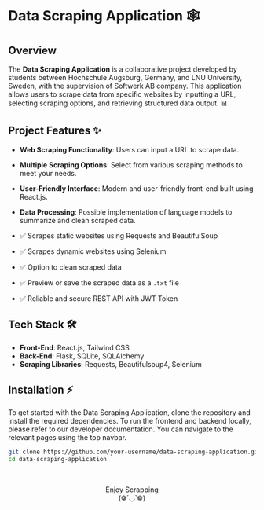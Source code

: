 # Data Scraping Application 🕸️

## Overview

The **Data Scraping Application** is a collaborative project developed by students between Hochschule Augsburg, Germany, and LNU University, Sweden, with the supervision of Softwerk AB company. This application allows users to scrape data from specific websites by inputting a URL, selecting scraping options, and retrieving structured data output. 📊

## Project Features ✨

- **Web Scraping Functionality**: Users can input a URL to scrape data.
- **Multiple Scraping Options**: Select from various scraping methods to meet your needs.
- **User-Friendly Interface**: Modern and user-friendly front-end built using React.js.
- **Data Processing**: Possible implementation of language models to summarize and clean scraped data.

- ✅ Scrapes static websites using Requests and BeautifulSoup
- ✅ Scrapes dynamic websites using Selenium
- ✅ Option to clean scraped data
- ✅ Preview or save the scraped data as a `.txt` file
- ✅ Reliable and secure REST API with JWT Token

## Tech Stack 🛠️

- **Front-End**: React.js, Tailwind CSS
- **Back-End**: Flask, SQLite, SQLAlchemy
- **Scraping Libraries**: Requests, Beautifulsoup4, Selenium

## Installation ⚡

To get started with the Data Scraping Application, clone the repository and install the required dependencies.
To run the frontend and backend locally, please refer to our developer documentation. You can navigate to the relevant pages using the top navbar.

```bash
git clone https://github.com/your-username/data-scraping-application.git
cd data-scraping-application

```

<br>
<div align="center">

Enjoy Scrapping
<br>(❁´◡`❁)

</div>

<!-- =======
# Introduction

Welcome to the Web Scraping Project documentation! This project is designed to extract, clean, and store data from the web efficiently using Python. Whether you’re a developer looking to extend the functionality or a user wanting to understand how it works, this documentation will guide you through everything.

This is the github of our project [Web_Scraping.org](https://github.com/AliRasikh/data-scraping-application.git).

## What is This Project About?

This project is a web scraping tool that allows users to extract structured data from various websites. It automates the process of data collection, making it easier to gather insights and store information for later analysis.

Key features include:

Automated data extraction from websites

Data cleaning and processing

Integration with databases or APIs

Support for multiple scraping strategies (e.g., BeautifulSoup, Scrapy,Selenium)

## Commands

* `mkdocs new [dir-name]` - Create a new project.
* `mkdocs serve` - Start the live-reloading docs server.
* `mkdocs build` - Build the documentation site.
* `mkdocs -h` - Print help message and exit.

## Project layout

    mkdocs.yml    # The configuration file.
    docs/
        index.md  # The documentation homepage.
        ...       # Other markdown pages, images and other files. -->
